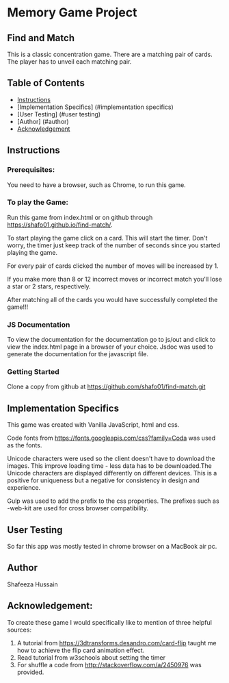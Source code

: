 # Memory Game Project
## Find and Match
This is a classic concentration game. There are a matching pair of cards. The player has to unveil each matching pair.

## Table of Contents

* [Instructions](#instructions)
* [Implementation Specifics] (#implementation specifics)
* [User Testing] (#user testing)
* [Author] (#author)
* [Acknowledgement](#acknowledgement)

## Instructions

### Prerequisites:

You need to have a browser, such as Chrome, to run this game.

### To play the Game:

Run this game from index.html or on github through https://shafo01.github.io/find-match/.

To start playing the game click on a card. This will start the timer. Don't worry, the timer just keep track of the number of seconds since you started playing the game. 


For every pair of cards clicked the number of moves will be increased by 1. 

If you make more than 8 or 12 incorrect moves or incorrect match  you'll lose a star or 2 stars, respectively. 

After matching all of the cards you would have successfully completed the game!!!

### JS Documentation

To view the documentation for the documentation go to js/out and click to view the index.html page in a browser of your choice. Jsdoc was used to generate the documentation for the javascript file.

### Getting Started

Clone a copy from github at https://github.com/shafo01/find-match.git

## Implementation Specifics

This game was created with Vanilla JavaScript, html and css. 

Code fonts from https://fonts.googleapis.com/css?family=Coda was used as the fonts.

 Unicode characters were used so the client doesn't have to download the images. This improve loading time - less data has to be downloaded.The Unicode characters are displayed differently on different devices. This is a positive for uniqueness but a negative for consistency in design and experience.

Gulp was used to add the prefix to the css properties. The prefixes such as -web-kit are used for cross browser compatibility.

## User Testing

So far this app was mostly tested in chrome browser on a MacBook air pc.

## Author

Shafeeza Hussain

## Acknowledgement:

To create these game I would specifically like to mention of three helpful sources:

1. A tutorial from https://3dtransforms.desandro.com/card-flip taught me how to achieve the flip card animation effect.
2. Read tutorial from w3schools about setting the timer 
3. For shuffle a code from http://stackoverflow.com/a/2450976 was provided. 


